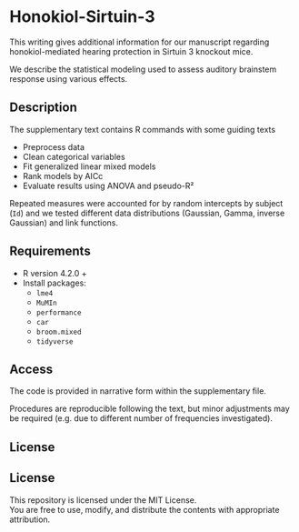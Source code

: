 # Honokiol-Sirtuin-3

This writing gives additional information for our manuscript regarding honokiol-mediated hearing protection in Sirtuin 3 knockout mice.

We describe the statistical modeling used to assess auditory brainstem response using various effects.

## Description

The supplementary text contains R commands with some guiding texts
- Preprocess data
- Clean categorical variables
- Fit generalized linear mixed models
- Rank models by AICc
- Evaluate results using ANOVA and pseudo-R² 

Repeated measures were accounted for by random intercepts by subject (`Id`) and we tested different data distributions (Gaussian, Gamma, inverse Gaussian) and link functions.

## Requirements

- R version 4.2.0 +
- Install packages:
  - `lme4`
  - `MuMIn`
  - `performance`
  - `car`
  - `broom.mixed`
  - `tidyverse`

## Access

The code is provided in narrative form within the supplementary file.

Procedures are reproducible following the text, but minor adjustments may be required (e.g. due to different number of frequencies investigated).

## License

## License

This repository is licensed under the MIT License.  
You are free to use, modify, and distribute the contents with appropriate attribution.
